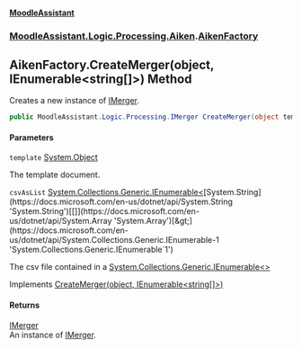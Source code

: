 #### [MoodleAssistant](index.md 'index')
### [MoodleAssistant.Logic.Processing.Aiken](MoodleAssistant.Logic.Processing.Aiken.md 'MoodleAssistant.Logic.Processing.Aiken').[AikenFactory](MoodleAssistant.Logic.Processing.Aiken.AikenFactory.md 'MoodleAssistant.Logic.Processing.Aiken.AikenFactory')

## AikenFactory.CreateMerger(object, IEnumerable<string[]>) Method

Creates a new instance of [IMerger](MoodleAssistant.Logic.Processing.IMerger.md 'MoodleAssistant.Logic.Processing.IMerger').

```csharp
public MoodleAssistant.Logic.Processing.IMerger CreateMerger(object template, System.Collections.Generic.IEnumerable<string[]> csvAsList);
```
#### Parameters

<a name='MoodleAssistant.Logic.Processing.Aiken.AikenFactory.CreateMerger(object,System.Collections.Generic.IEnumerable_string[]_).template'></a>

`template` [System.Object](https://docs.microsoft.com/en-us/dotnet/api/System.Object 'System.Object')

The template document.

<a name='MoodleAssistant.Logic.Processing.Aiken.AikenFactory.CreateMerger(object,System.Collections.Generic.IEnumerable_string[]_).csvAsList'></a>

`csvAsList` [System.Collections.Generic.IEnumerable&lt;](https://docs.microsoft.com/en-us/dotnet/api/System.Collections.Generic.IEnumerable-1 'System.Collections.Generic.IEnumerable`1')[System.String](https://docs.microsoft.com/en-us/dotnet/api/System.String 'System.String')[[]](https://docs.microsoft.com/en-us/dotnet/api/System.Array 'System.Array')[&gt;](https://docs.microsoft.com/en-us/dotnet/api/System.Collections.Generic.IEnumerable-1 'System.Collections.Generic.IEnumerable`1')

The csv file contained in a [System.Collections.Generic.IEnumerable&lt;&gt;](https://docs.microsoft.com/en-us/dotnet/api/System.Collections.Generic.IEnumerable-1 'System.Collections.Generic.IEnumerable`1')

Implements [CreateMerger(object, IEnumerable&lt;string[]&gt;)](MoodleAssistant.Logic.Processing.IReplicatorFactory.CreateMerger(object,System.Collections.Generic.IEnumerable_string[]_).md 'MoodleAssistant.Logic.Processing.IReplicatorFactory.CreateMerger(object, System.Collections.Generic.IEnumerable<string[]>)')

#### Returns
[IMerger](MoodleAssistant.Logic.Processing.IMerger.md 'MoodleAssistant.Logic.Processing.IMerger')  
An instance of [IMerger](MoodleAssistant.Logic.Processing.IMerger.md 'MoodleAssistant.Logic.Processing.IMerger').